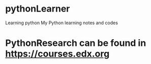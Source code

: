 # pythonLearner
Learning python
My Python learning notes and codes
# PythonResearch can be found in https://courses.edx.org